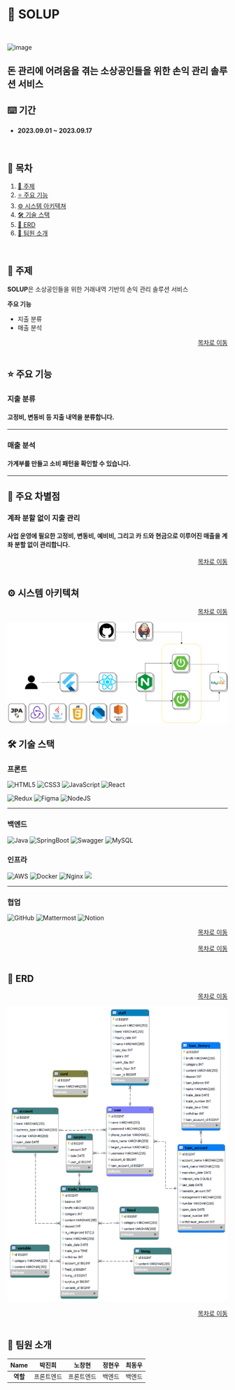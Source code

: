 # 🏫 SOLUP

<br/>

![image](https://github.com/sokurii/ShinhanHackathon-SOLUP/assets/122415844/bef05dad-7997-43cd-821d-f4d31faf78af)
## 돈 관리에 어려움을 겪는 소상공인들을 위한 손익 관리 솔루션 서비스


## ⌨️ 기간

- **2023.09.01 ~ 2023.09.17**

<a name="tableContents"></a>

<br/>

## 🔎 목차

1. <a href="#subject">🎯 주제</a>
1. <a href="#mainContents">⭐️ 주요 기능</a>
1. <a href="#systemArchitecture">⚙ 시스템 아키텍쳐</a>
1. <a href="#skills">🛠️ 기술 스택</a>
1. <a href="#erd">💾 ERD</a>
1. <a href="#developers">👥 팀원 소개</a>

<br/>

<!------- 주제 시작 -------->

## 🎯 주제

<a name="subject"></a>

**SOLUP**은 소상공인들을 위한 거래내역 기반의
손익 관리 솔루션 서비스

**주요 기능**

- 지출 분류
- 매출 분석

<div align="right"><a href="#tableContents">목차로 이동</a></div>

<br/>

<!------- 주요 기능 시작 -------->

## ⭐️ 주요 기능

<a name="mainContents"></a>

### 지출 분류

<h4> 고정비, 변동비 등 지출 내역을 분류합니다.</h4>

---

### 매출 분석

<h4>가계부를 만들고 소비 패턴을 확인할 수 있습니다.</h4>

---

## 🌟 주요 차별점

### 계좌 분할 없이 지출 관리

<h4>사업 운영에 필요한 고정비, 변동비, 예비비, 그리고 카
드와 현금으로 이루어진 매출을 계좌 분할 없이 관리합니다.</h4>

<div align="right"><a href="#tableContents">목차로 이동</a></div>

<br/>

<!------- 시스템 아키텍쳐 시작 -------->

## ⚙ 시스템 아키텍쳐

<a name="systemArchitecture"></a>

<div align="right"><a href="#tableContents">목차로 이동</a></div>

![아키텍쳐](framework.png)
<br/>

<!------- 기술 스택 시작 -------->

## 🛠️ 기술 스택

<a name="skills"></a>

### 프론트

![HTML5](https://img.shields.io/badge/html5-%23E34F26.svg?style=for-the-badge&logo=html5&logoColor=white)
![CSS3](https://img.shields.io/badge/css3-%231572B6.svg?style=for-the-badge&logo=css3&logoColor=white)
![JavaScript](https://img.shields.io/badge/javascript-%23323330.svg?style=for-the-badge&logo=javascript&logoColor=%23F7DF1E)
![React](https://img.shields.io/badge/react-%2320232a.svg?style=for-the-badge&logo=react&logoColor=%2361DAFB)

![Redux](https://img.shields.io/badge/redux-%23593d88.svg?style=for-the-badge&logo=redux&logoColor=white)
![Figma](https://img.shields.io/badge/figma-%23F24E1E.svg?style=for-the-badge&logo=figma&logoColor=white)
![NodeJS](https://img.shields.io/badge/node.js-6DA55F?style=for-the-badge&logo=node.js&logoColor=white)

---

### 백엔드

![Java](https://img.shields.io/badge/java-%23ED8B00.svg?style=for-the-badge&logo=openjdk&logoColor=white)
![SpringBoot](https://img.shields.io/badge/springboot-6DB33F?style=for-the-badge&logo=springboot&logoColor=white)
![Swagger](https://img.shields.io/badge/-Swagger-%23Clojure?style=for-the-badge&logo=swagger&logoColor=white)
![MySQL](https://img.shields.io/badge/mysql-%2300f.svg?style=for-the-badge&logo=mysql&logoColor=white)

### 인프라

![AWS](https://img.shields.io/badge/AWS-%23FF9900.svg?style=for-the-badge&logo=amazon-aws&logoColor=white)
![Docker](https://img.shields.io/badge/docker-%230db7ed.svg?style=for-the-badge&logo=docker&logoColor=white)
![Nginx](https://img.shields.io/badge/nginx-%23009639.svg?style=for-the-badge&logo=nginx&logoColor=white)
<img src="https://img.shields.io/badge/jenkins-D24939?style=for-the-badge&logoColor=white&logo=jenkins"/>

---

### 협업

![GitHub](https://img.shields.io/badge/github-%23121011.svg?style=for-the-badge&logo=github&logoColor=white)
![Mattermost](https://img.shields.io/badge/mattermost-0058CC.svg?style=for-the-badge&logo=mattermost&logoColor=white)
![Notion](https://img.shields.io/badge/Notion-000000.svg?style=for-the-badge&logo=notion&logoColor=white)

<div align="right"><a href="#tableContents">목차로 이동</a></div>

<br/>

<div align="right"><a href="#tableContents">목차로 이동</a></div>

<br/>

<!------- ERD 시작 -------->

## 💾 ERD

<a name="erd"></a>

<div align="right"><a href="#tableContents">목차로 이동</a></div>

![erd](SOLUP_ERD.png)
<br/>

<div align="right"><a href="#tableContents">목차로 이동</a></div>

<br/>

## 👥 팀원 소개

<a name="developers"></a>

| **Name** |   박진희   |   노창현   | 정현우 | 최동우 |
| :------: | :--------: | :--------: | :----: | :----: |
| **역할** | 프론트엔드 | 프론트엔드 | 백엔드 | 백엔드 |
